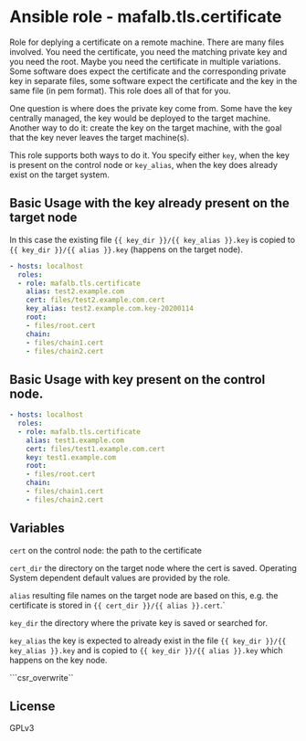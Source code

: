 # Ansible role - mafalb.tls.certificate

Role for deplying a certificate on a remote machine. There are many files involved. You need the certificate, you need the matching private key and you need the root. Maybe you need the certificate in multiple variations. Some software does expect the certificate and the corresponding private key in separate files, some software expect the certificate and the key in the same file (in pem format). This role does all of that for you.

One question is where does the private key come from. Some have the key centrally managed, the key would be deployed to the target machine.
Another way to do it: create the key on the target machine, with the goal that the key never leaves the target machine(s).

This role supports both ways to do it.
You specify either ```key```, when the key is present on the control node or ```key_alias```, when the key does already exist on the target system.

## Basic Usage with the key already present on the target node

In this case the existing file ```{{ key_dir }}/{{ key_alias }}.key``` is copied to ```{{ key_dir }}/{{ alias }}.key``` (happens on the target node).

```yaml
- hosts: localhost
  roles:
  - role: mafalb.tls.certificate
    alias: test2.example.com
    cert: files/test2.example.com.cert
    key_alias: test2.example.com.key-20200114
    root:
    - files/root.cert
    chain:
    - files/chain1.cert
    - files/chain2.cert
```

## Basic Usage with key present on the control node.

```yaml
- hosts: localhost
  roles:
  - role: mafalb.tls.certificate
    alias: test1.example.com
    cert: files/test1.example.com.cert
    key: test1.example.com
    root:
    - files/root.cert
    chain:
    - files/chain1.cert
    - files/chain2.cert
```

## Variables

```cert``` on the control node: the path to the certificate

```cert_dir``` the directory on the target node where the cert is saved. Operating System dependent default values are provided by the role.

```alias``` resulting file names on the target node are based on this, e.g. the certificate is stored in ```{{ cert_dir }}/{{ alias }}.cert```.`

```key_dir``` the directory where the private key is saved or searched for.

```key_alias``` the key is expected to already exist in the file ```{{ key_dir }}/{{ key_alias }}.key``` and is copied to ```{{ key_dir }}/{{ alias }}.key``` which happens on the key node.

```csr_overwrite``

## License

GPLv3
